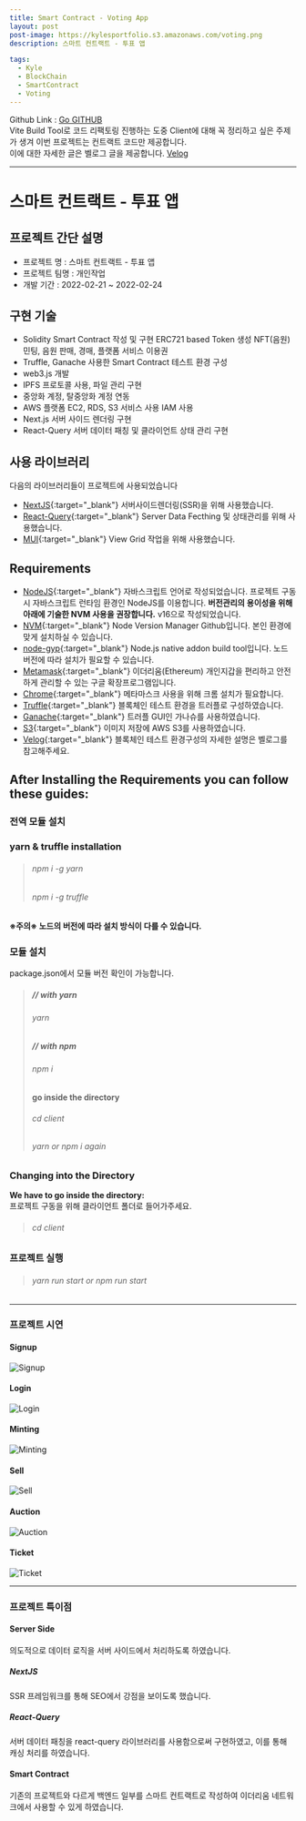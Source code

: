 ```yaml
---
title: Smart Contract - Voting App
layout: post
post-image: https://kylesportfolio.s3.amazonaws.com/voting.png
description: 스마트 컨트랙트 - 투표 앱

tags:
  - Kyle
  - BlockChain
  - SmartContract
  - Voting
---
```


Github Link : <a href="https://github.com/pjh94/SmartContract-VotingApp">Go GITHUB</a><br/>
Vite Build Tool로 코드 리팩토링 진행하는 도중 Client에 대해 꼭 정리하고 싶은 주제가 생겨 이번 프로젝트는 컨트랙트 코드만 제공합니다.
<br/>
이에 대한 자세한 글은 벨로그 글을 제공합니다.
<a href="https://velog.io/@andy3638/%ED%94%84%EB%A1%9C%EC%A0%9D%ED%8A%B8%EB%8A%94-%EB%AC%B4%EC%A1%B0%EA%B1%B4-%ED%86%A0%EC%9D%B4%ED%94%84%EB%A1%9C%EC%A0%9D%ED%8A%B8%EC%97%AC%EC%95%BC-%ED%95%9C%EB%8B%A4">Velog</a>

---

# 스마트 컨트랙트 - 투표 앱

## 프로젝트 간단 설명

- 프로젝트 명 : 스마트 컨트랙트 - 투표 앱
- 프로젝트 팀명 : 개인작업
- 개발 기간 : 2022-02-21 ~ 2022-02-24

## 구현 기술

- Solidity Smart Contract 작성 및 구현
  ERC721 based Token 생성
  NFT(음원) 민팅, 음원 판매, 경매, 플랫폼 서비스 이용권
- Truffle, Ganache 사용한 Smart Contract 테스트 환경 구성
- web3.js 개발
- IPFS 프로토콜 사용, 파일 관리 구현
- 중앙화 계정, 탈중앙화 계정 연동
- AWS 플랫폼 EC2, RDS, S3 서비스 사용
  IAM 사용
- Next.js 서버 사이드 렌더링 구현
- React-Query 서버 데이터 패칭 및 클라이언트 상태 관리 구현

## 사용 라이브러리

다음의 라이브러리들이 프로젝트에 사용되었습니다<br>

- [NextJS](https://nextjs.org/){:target="\_blank"} 서버사이드렌더링(SSR)을 위해 사용했습니다.
- [React-Query](https://react-query.tanstack.com/){:target="\_blank"} Server Data Fecthing 및 상태관리를 위해 사용했습니다.
- [MUI](https://mui.com/){:target="\_blank"} View Grid 작업을 위해 사용했습니다.

## Requirements

- [NodeJS](https://nodejs.org/ko/){:target="\_blank"} 자바스크립트 언어로 작성되었습니다. 프로젝트 구동 시 자바스크립트 런타임 환경인 NodeJS를 이용합니다. **버전관리의 용이성을 위해 아래에 기술한 NVM 사용을 권장합니다.** v16으로 작성되었습니다.
- [NVM](https://github.com/nvm-sh/nvm){:target="\_blank"} Node Version Manager Github입니다. 본인 환경에 맞게 설치하실 수 있습니다.
- [node-gyp](https://github.com/nodejs/node-gyp){:target="\_blank"} Node.js native addon build tool입니다. 노드 버전에 따라 설치가 필요할 수 있습니다.
- [Metamask](https://chrome.google.com/webstore/detail/metamask/nkbihfbeogaeaoehlefnkodbefgpgknn?hl=ko){:target="\_blank"} 이더리움(Ethereum) 개인지갑을 편리하고 안전하게 관리할 수 있는 구글 확장프로그램입니다.
- [Chrome](https://www.google.co.kr/chrome/?brand=YTUH&gclid=Cj0KCQjwpcOTBhCZARIsAEAYLuVysegwe_b6xHTfek9Q9_utUWYB4B28jNiiQDwDYr9cGL5wo9bkyHAaAoaJEALw_wcB&gclsrc=aw.ds){:target="\_blank"} 메타마스크 사용을 위해 크롬 설치가 필요합니다.
- [Truffle](https://trufflesuite.com/){:target="\_blank"} 블록체인 테스트 환경을 트러플로 구성하였습니다.
- [Ganache](https://trufflesuite.com/ganache/){:target="\_blank"} 트러플 GUI인 가나슈를 사용하였습니다.
- [S3](https://aws.amazon.com/ko/s3/){:target="\_blank"} 이미지 저장에 AWS S3를 사용하였습니다.
- [Velog](https://velog.io/@andy3638/%EB%B8%94%EB%A1%9D%EC%B2%B4%EC%9D%B8-%ED%85%8C%EC%8A%A4%ED%8A%B8%ED%99%98%EA%B2%BD-%EA%B5%AC%EC%84%B1%ED%95%98%EA%B8%B0){:target="\_blank"} 블록체인 테스트 환경구성의 자세한 설명은 벨로그를 참고해주세요.

## After Installing the Requirements you can follow these guides:

### 전역 모듈 설치

### yarn & truffle installation

> ###### npm i -g yarn
>
> ###### npm i -g truffle

**※주의※ 노드의 버전에 따라 설치 방식이 다를 수 있습니다.**

### 모듈 설치

package.json에서 모듈 버전 확인이 가능합니다.<br>

> ##### // with yarn
>
> ###### yarn
>
> ##### // with npm
>
> ###### npm i
>
> **go inside the directory**
>
> ###### cd client
>
> ###### yarn or npm i again

### Changing into the Directory

**We have to go inside the directory:**<br>
프로젝트 구동을 위해 클라이언트 폴더로 들어가주세요.

> ###### cd client

### 프로젝트 실행

> ###### yarn run start or npm run start

---

### 프로젝트 시연

#### Signup

![Signup](https://kylesportfolio.s3.amazonaws.com/Const/Signup.gif)

#### Login

![Login](https://user-images.githubusercontent.com/88130007/167329186-3ee2f105-b803-450a-8a17-da1b83acb577.gif)

#### Minting

![Minting](https://kylesportfolio.s3.amazonaws.com/Const/Minting.gif)

#### Sell

![Sell](https://kylesportfolio.s3.amazonaws.com/Const/%ED%8C%90%EB%A7%A4.gif)

#### Auction

![Auction](https://kylesportfolio.s3.amazonaws.com/Const/%EA%B2%BD%EB%A7%A4.gif)

#### Ticket

![Ticket](https://kylesportfolio.s3.amazonaws.com/Const/%EC%9D%B4%EC%9A%A9%EA%B6%8C.gif)

---

### 프로젝트 특이점

#### Server Side

의도적으로 데이터 로직을 서버 사이드에서 처리하도록 하였습니다.

##### NextJS

SSR 프레임워크를 통해 SEO에서 강점을 보이도록 했습니다.

##### React-Query

서버 데이터 패칭을 react-query 라이브러리를 사용함으로써 구현하였고, 이를 통해 캐싱 처리를 하였습니다.

#### Smart Contract

기존의 프로젝트와 다르게 백엔드 일부를 스마트 컨트랙트로 작성하여 이더리움 네트워크에서 사용할 수 있게 하였습니다.

<!-- #### nivo -->

